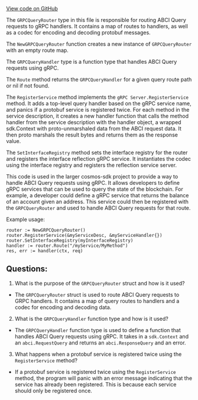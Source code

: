 [View code on GitHub](https://github.com/cosmos/cosmos-sdk.git/baseapp/grpcrouter.go)

The `GRPCQueryRouter` type in this file is responsible for routing ABCI Query requests to gRPC handlers. It contains a map of routes to handlers, as well as a codec for encoding and decoding protobuf messages. 

The `NewGRPCQueryRouter` function creates a new instance of `GRPCQueryRouter` with an empty route map. 

The `GRPCQueryHandler` type is a function type that handles ABCI Query requests using gRPC. 

The `Route` method returns the `GRPCQueryHandler` for a given query route path or nil if not found. 

The `RegisterService` method implements the `gRPC Server.RegisterService` method. It adds a top-level query handler based on the gRPC service name, and panics if a protobuf service is registered twice. For each method in the service description, it creates a new handler function that calls the method handler from the service description with the handler object, a wrapped sdk.Context with proto-unmarshaled data from the ABCI request data. It then proto marshals the result bytes and returns them as the response value. 

The `SetInterfaceRegistry` method sets the interface registry for the router and registers the interface reflection gRPC service. It instantiates the codec using the interface registry and registers the reflection service server. 

This code is used in the larger cosmos-sdk project to provide a way to handle ABCI Query requests using gRPC. It allows developers to define gRPC services that can be used to query the state of the blockchain. For example, a developer could define a gRPC service that returns the balance of an account given an address. This service could then be registered with the `GRPCQueryRouter` and used to handle ABCI Query requests for that route. 

Example usage:

```
router := NewGRPCQueryRouter()
router.RegisterService(&myServiceDesc, &myServiceHandler{})
router.SetInterfaceRegistry(myInterfaceRegistry)
handler := router.Route("/myService/MyMethod")
res, err := handler(ctx, req)
```
## Questions: 
 1. What is the purpose of the `GRPCQueryRouter` struct and how is it used?
- The `GRPCQueryRouter` struct is used to route ABCI Query requests to GRPC handlers. It contains a map of query routes to handlers and a codec for encoding and decoding data. 

2. What is the `GRPCQueryHandler` function type and how is it used?
- The `GRPCQueryHandler` function type is used to define a function that handles ABCI Query requests using gRPC. It takes in a `sdk.Context` and an `abci.RequestQuery` and returns an `abci.ResponseQuery` and an error. 

3. What happens when a protobuf service is registered twice using the `RegisterService` method?
- If a protobuf service is registered twice using the `RegisterService` method, the program will panic with an error message indicating that the service has already been registered. This is because each service should only be registered once.
